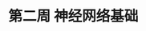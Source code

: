 # 第二周 神经网络基础

### &#x20;<a href="#001-er-fen-fen-lei" id="001-er-fen-fen-lei"></a>

### &#x20;<a href="#002-logistic-hui-gui" id="002-logistic-hui-gui"></a>

### &#x20;<a href="#003-logistic-hui-gui-sun-shi-han-shu" id="003-logistic-hui-gui-sun-shi-han-shu"></a>

### &#x20;<a href="#004-ti-du-xia-jiang-fa" id="004-ti-du-xia-jiang-fa"></a>

### &#x20;<a href="#005-dao-shu" id="005-dao-shu"></a>

### &#x20;<a href="#006-geng-duo-dao-shu-li-zi" id="006-geng-duo-dao-shu-li-zi"></a>

### &#x20;<a href="#007-ji-suan-tu" id="007-ji-suan-tu"></a>

### &#x20;<a href="#008-ji-suan-tu-de-dao-shu" id="008-ji-suan-tu-de-dao-shu"></a>

### &#x20;<a href="#009-logistic-hui-gui-zhong-de-ti-du-xia-jiang-fa" id="009-logistic-hui-gui-zhong-de-ti-du-xia-jiang-fa"></a>

### &#x20;<a href="#010m-ge-yang-ben-de-ti-du-xia-jiang" id="010m-ge-yang-ben-de-ti-du-xia-jiang"></a>

### &#x20;<a href="#011-xiang-liang-hua" id="011-xiang-liang-hua"></a>

### &#x20;<a href="#012-xiang-liang-hua-geng-duo-de-li-zi" id="012-xiang-liang-hua-geng-duo-de-li-zi"></a>

### &#x20;<a href="#013-xiang-liang-hua-logistic-hui-gui" id="013-xiang-liang-hua-logistic-hui-gui"></a>

### &#x20;<a href="#014-xiang-liang-hua-logistic-hui-gui-de-ti-du-shu-chu" id="014-xiang-liang-hua-logistic-hui-gui-de-ti-du-shu-chu"></a>

### &#x20;<a href="#015-python-zhong-de-guang-bo" id="015-python-zhong-de-guang-bo"></a>

### &#x20;<a href="#016-guan-yu-pythonnumpy-xiang-liang-de-shuo-ming" id="016-guan-yu-pythonnumpy-xiang-liang-de-shuo-ming"></a>

### &#x20;<a href="#017-jupyteripython-bi-ji-ben-de-kuai-su-zhi-nan" id="017-jupyteripython-bi-ji-ben-de-kuai-su-zhi-nan"></a>

### &#x20;<a href="#018-xuan-xiu-logistic-sun-shi-han-shu-de-jie-shi" id="018-xuan-xiu-logistic-sun-shi-han-shu-de-jie-shi"></a>

### &#x20;<a href="#019-pieter-abbeel-fang-tan" id="019-pieter-abbeel-fang-tan"></a>
